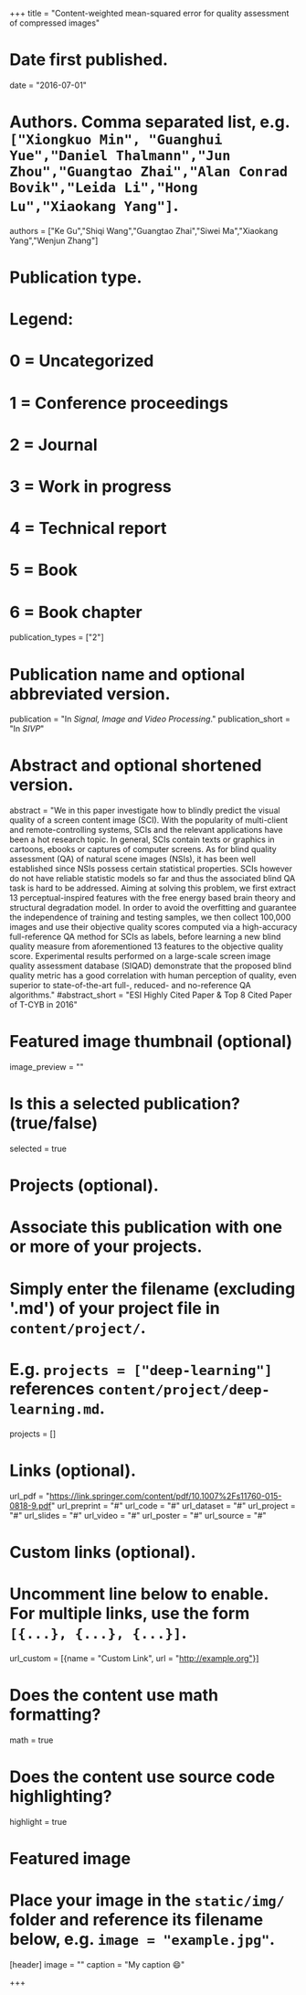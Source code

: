 +++
title = "Content-weighted mean-squared error for quality assessment of compressed images"

# Date first published.
date = "2016-07-01"

# Authors. Comma separated list, e.g. `["Xiongkuo Min", "Guanghui Yue","Daniel Thalmann","Jun Zhou","Guangtao Zhai","Alan Conrad Bovik","Leida Li","Hong Lu","Xiaokang Yang"]`.
authors = ["Ke Gu","Shiqi Wang","Guangtao Zhai","Siwei Ma","Xiaokang Yang","Wenjun Zhang"]
# Publication type.
# Legend:
# 0 = Uncategorized
# 1 = Conference proceedings
# 2 = Journal
# 3 = Work in progress
# 4 = Technical report
# 5 = Book
# 6 = Book chapter
publication_types = ["2"]

# Publication name and optional abbreviated version.
publication = "In *Signal, Image and Video Processing*."
publication_short = "In *SIVP*"

# Abstract and optional shortened version.
abstract = "We in this paper investigate how to blindly predict the visual quality of a screen content image (SCI). With the popularity of multi-client and remote-controlling systems, SCIs and the relevant applications have been a hot research topic. In general, SCIs contain texts or graphics in cartoons, ebooks or captures of computer screens. As for blind quality assessment (QA) of natural scene images (NSIs), it has been well established since NSIs possess certain statistical properties. SCIs however do not have reliable statistic models so far and thus the associated blind QA task is hard to be addressed. Aiming at solving this problem, we first extract 13 perceptual-inspired features with the free energy based brain theory and structural degradation model. In order to avoid the overfitting and guarantee the independence of training and testing samples, we then collect 100,000 images and use their objective quality scores computed via a high-accuracy full-reference QA method for SCIs as labels, before learning a new blind quality measure from aforementioned 13 features to the objective quality score. Experimental results performed on a large-scale screen image quality assessment database (SIQAD) demonstrate that the proposed blind quality metric has a good correlation with human perception of quality, even superior to state-of-the-art full-, reduced- and no-reference QA algorithms."
#abstract_short = "ESI Highly Cited Paper & Top 8 Cited Paper of T-CYB in 2016"

# Featured image thumbnail (optional)
image_preview = ""

# Is this a selected publication? (true/false)
selected = true

# Projects (optional).
#   Associate this publication with one or more of your projects.
#   Simply enter the filename (excluding '.md') of your project file in `content/project/`.
#   E.g. `projects = ["deep-learning"]` references `content/project/deep-learning.md`.
projects = []

# Links (optional).
url_pdf = "https://link.springer.com/content/pdf/10.1007%2Fs11760-015-0818-9.pdf"
url_preprint = "#"
url_code = "#"
url_dataset = "#"
url_project = "#"
url_slides = "#"
url_video = "#"
url_poster = "#"
url_source = "#"

# Custom links (optional).
#   Uncomment line below to enable. For multiple links, use the form `[{...}, {...}, {...}]`.
 url_custom = [{name = "Custom Link", url = "http://example.org"}]

# Does the content use math formatting?
math = true

# Does the content use source code highlighting?
highlight = true

# Featured image
# Place your image in the `static/img/` folder and reference its filename below, e.g. `image = "example.jpg"`.
[header]
image = ""
caption = "My caption 😄"

+++
